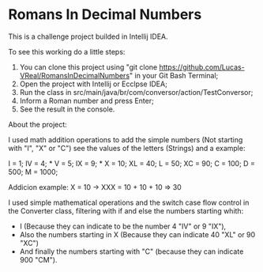 # Romans In Decimal Numbers

This is a challenge project builded in Intellij IDEA.

To see this working do a little steps:

1. You can clone this project using "git clone https://github.com/Lucas-VReal/RomansInDecimalNumbers" in your Git Bash Terminal;
2. Open the project with Intellij or Ecclpse IDEA;
3. Run the class in src/main/java/br/com/conversor/action/TestConversor;
4. Inform a Roman number and press Enter;
5. See the result in the console.

About the project:

I used math addition operations to add the simple numbers (Not starting with "I", "X" or "C") see the values of the letters (Strings) and a example:

I = 1;
IV = 4; *
V = 5;
IX = 9; *
X = 10;
XL = 40;
L = 50;
XC = 90;
C = 100;
D = 500;
M = 1000;

Addicion example: X = 10 -> XXX = 10 + 10 + 10 => 30 

I used simple mathematical operations and the switch case flow control in the Converter class, filtering with if and else the numbers starting whith:

- I (Because they can indicate to be the number 4 "IV" or 9 "IX"),
- Also the numbers starting in X (Because they can indicate 40 "XL" or 90 "XC")
- And finally the numbers starting with "C" (because they can indicate 900 "CM"). 
